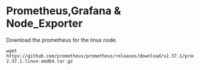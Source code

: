 # Prometheus,Grafana & Node\_Exporter

Download the prometheus for the linux node.

```
wget https://github.com/prometheus/prometheus/releases/download/v2.37.1/prometheus-2.37.1.linux-amd64.tar.gz
```
